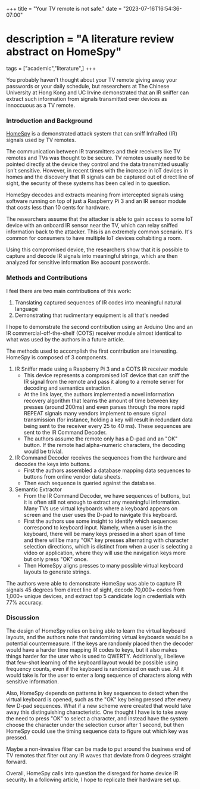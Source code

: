 +++
title = "Your TV remote is not safe."
date = "2023-07-16T16:54:36-07:00"
# description = "A literature review abstract on HomeSpy"

tags = ["academic","literature",]
+++

You probably haven't thought about your TV remote giving away your passwords or your daily schedule, but researchers at The Chinese University at Hong Kong and UC Irvine demonstrated that an IR sniffer can extract such information from signals transmitted over devices as innoccuous as a TV remote.

### Introduction and Background

[HomeSpy](https://www.usenix.org/system/files/sec23summer_97-huang-prepub.pdf) is a demonstrated attack system that can sniff InfraRed \(IR\) signals used by TV remotes.

The communication between IR transmitters and their receivers like TV remotes and TVs was thought to be secure. TV remotes usually need to be pointed directly at the device they control and the data transmitted usually isn't sensitive. However, in recent times with the increase in IoT devices in homes and the discovery that IR signals can be captured out of direct line of sight, the security of these systems has been called in to question.

HomeSpy decodes and extracts meaning from intercepted signals using software running on top of just a Raspberry Pi 3 and an IR sensor module that costs less than 10 cents for hardware.

The researchers assume that the attacker is able to gain access to some IoT device with an onboard IR sensor near the TV, which can relay sniffed information back to the attacker. This is an extremely common scenario. It's common for consumers to have multiple IoT devices cohabiting a room.

Using this compromised device, the researchers show that it is possible to capture and decode IR signals into meaningful strings, which are then analyzed for sensitive information like account passwords.


### Methods and Contributions

I feel there are two main contributions of this work:

1. Translating captured sequences of IR codes into meaningful natural language
2. Demonstrating that rudimentary equipment is all that's needed

I hope to demonstrate the second contribution using an Arduino Uno and an IR commercial-off-the-shelf (COTS) receiver module almost identical to what was used by the authors in a future article.

The methods used to accomplish the first contribution are interesting. HomeSpy is composed of 3 components.

1. IR Sniffer made using a Raspberry Pi 3 and a COTS IR receiver module
    - This device represents a compromised IoT device that can sniff the IR signal from the remote and pass it along to a remote server for decoding and semantics extraction.
    - At the link layer, the authors implemented a novel information recovery algorithm that learns the amount of time between key presses \(around 200ms\) and even parses through the more rapid REPEAT signals many vendors implement to ensure signal transmission (for instance, holding a key will result in redundant data being sent to the receiver every 25 to 40 ms). These sequences are sent to the IR Command Decoder.
    - The authors assume the remote only has a D-pad and an "OK" button. If the remote had alpha-numeric characters, the decoding would be trivial.
2. IR Command Decoder receives the sequences from the hardware and decodes the keys into buttons. 
    - First the authors assembled a database mapping data sequences to buttons from online vendor data sheets.
    - Then each sequence is queried against the database.
3. Semantic Extractor
    - From the IR Command Decoder, we have sequences of buttons, but it is often still not enough to extract any meaningful information. Many TVs use virtual keyboards where a keyboard appears on screen and the user uses the D-pad to navigate this keyboard.
    - First the authors use some insight to identify which sequences correspond to keyboard input. Namely, when a user is in the keyboard, there will be many keys pressed in a short span of time and there will be many "OK" key presses alternating with character selection directions, which is distinct from when a user is selecting a video or application, where they will use the navigation keys more but only press "OK" once.
    - Then HomeSpy aligns presses to many possible virtual keyboard layouts to generate strings.

The authors were able to demonstrate HomeSpy was able to capture IR signals 45 degrees from direct line of sight, decode 70,000+ codes from 1,000+ unique devices, and extract top 5 candidate login credentials with 77% accuracy.

### Discussion

The design of HomeSpy relies on being able to learn the virtual keyboard layouts, and the authors note that randomizing virtual keyboards would be a potential countermeasure. If the keys are randomly placed then the decoder would have a harder time mapping IR codes to keys, but it also makes things harder for the user who is used to QWERTY. Additionally, I believe that few-shot learning of the keyboard layout would be possible using frequency counts, even if the keyboard is randomized on each use. All it would take is for the user to enter a long sequence of characters along with sensitive information.

Also, HomeSpy depends on patterns in key sequences to detect when the virtual keyboard is opened, such as the "OK" key being pressed after every few D-pad sequences. What if a new scheme were created that would take away this distinguishing characteristic. One thought I have is to take away the need to press "OK" to select a character, and instead have the system choose the character under the selection cursor after 1 second, but then HomeSpy could use the timing sequence data to figure out which key was pressed.

Maybe a non-invasive filter can be made to put around the business end of TV remotes that filter out any IR waves that deviate from 0 degrees straight forward.

Overall, HomeSpy calls into question the disregard for home device IR security. In a following article, I hope to replicate their hardware set up.